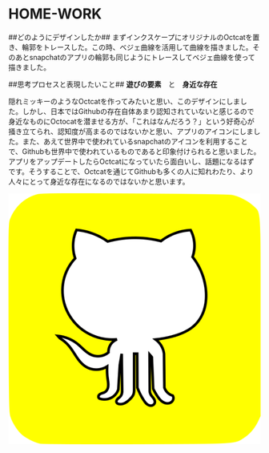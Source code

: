 # HOME-WORK
##どのようにデザインしたか##
まずインクスケープにオリジナルのOctcatを置き、輪郭をトレースした。この時、ベジェ曲線を活用して曲線を描きました。そのあとsnapchatのアプリの輪郭も同じようにトレースしてベジェ曲線を使って描きました。

##思考プロセスと表現したいこと##
**遊びの要素**　と　**身近な存在**

隠れミッキーのようなOctcatを作ってみたいと思い、このデザインにしました。しかし、日本ではGithubの存在自体あまり認知されていないと感じるので身近なものにOctocatを潜ませる方が、「これはなんだろう？」という好奇心が掻き立てられ、認知度が高まるのではないかと思い、アプリのアイコンにしました。また、あえて世界中で使われているsnapchatのアイコンを利用することで、Githubも世界中で使われているものであると印象付けられると思いました。アプリをアップデートしたらOctcatになっていたら面白いし、話題になるはずです。そうすることで、Octcatを通じてGithubも多くの人に知れわたり、より人々にとって身近な存在になるのではないかと思います。


![Octcat](https://github.com/mizu87/HOME-WORK/blob/master/%E6%8F%8F%E7%94%BB.png)
